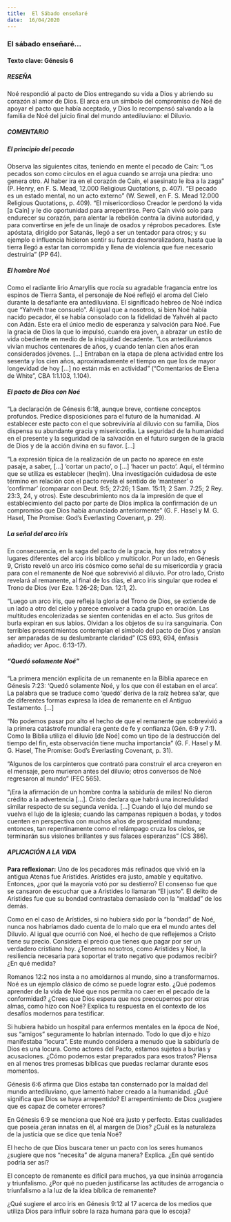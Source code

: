 ```yaml
---
title:  El Sábado enseñaré
date:  16/04/2020
---
```


### El sábado enseñaré...

#### Texto clave: Génesis 6

##### RESEÑA

Noé respondió al pacto de Dios entregando su vida a Dios y abriendo su corazón al amor de Dios. El arca era un símbolo del compromiso de Noé de apoyar el pacto que había aceptado, y Dios lo recompensó salvando a la familia de Noé del juicio final del mundo antediluviano: el Diluvio.

##### COMENTARIO

##### El principio del pecado

Observa las siguientes citas, teniendo en mente el pecado de Caín: “Los pecados son como círculos en el agua cuando se arroja una piedra: uno genera otro. Al haber ira en el corazón de Caín, el asesinato le iba a la zaga” (P. Henry, en F. S. Mead, 12.000 Religious Quotations, p. 407). “El pecado es un estado mental, no un acto externo” (W. Sewell, en F. S. Mead 12.000 Religious Quotations, p. 409). “El misericordioso Creador le perdonó la vida [a Caín] y le dio oportunidad para arrepentirse. Pero Caín vivió solo para endurecer su corazón, para alentar la rebelión contra la divina autoridad, y para convertirse en jefe de un linaje de osados y réprobos pecadores. Este apóstata, dirigido por Satanás, llegó a ser un tentador para otros; y su ejemplo e influencia hicieron sentir su fuerza desmoralizadora, hasta que la tierra llegó a estar tan corrompida y llena de violencia que fue necesario destruirla” (PP 64).

##### El hombre Noé

Como el radiante lirio Amaryllis que rocía su agradable fragancia entre los espinos de Tierra Santa, el personaje de Noé reflejó el aroma del Cielo durante la desafiante era antediluviana. El significado hebreo de Noé indica que “Yahvéh trae consuelo”. Al igual que a nosotros, si bien Noé había nacido pecador, él se había consolado con la fidelidad de Yahvéh al pacto con Adán. Este era el único medio de esperanza y salvación para Noé. Fue la gracia de Dios la que lo impulsó, cuando era joven, a abrazar un estilo de vida obediente en medio de la iniquidad decadente. “Los antediluvianos vivían muchos centenares de años, y cuando tenían cien años eran considerados jóvenes. [...] Entraban en la etapa de plena actividad entre los sesenta y los cien años, aproximadamente el tiempo en que los de mayor longevidad de hoy [...] no están más en actividad” (“Comentarios de Elena de White”, CBA 1:1.103, 1.104).

##### El pacto de Dios con Noé

“La declaración de Génesis 6:18, aunque breve, contiene conceptos profundos. Predice disposiciones para el futuro de la humanidad. Al establecer este pacto con el que sobreviviría al diluvio con su familia, Dios dispensa su abundante gracia y misericordia. La seguridad de la humanidad en el presente y la seguridad de la salvación en el futuro surgen de la gracia de Dios y de la acción divina en su favor. [...]

“La expresión típica de la realización de un pacto no aparece en este pasaje, a saber, [...] ‘cortar un pacto’, o [...] ‘hacer un pacto’. Aquí, el término que se utiliza es establecer (heqîm). Una investigación cuidadosa de este término en relación con el pacto revela el sentido de ‘mantener’ o ‘confirmar’ (comparar con Deut. 9:5; 27:26; 1 Sam. 15:11; 2 Sam. 7:25; 2 Rey. 23:3, 24, y otros). Este descubrimiento nos da la impresión de que el establecimiento del pacto por parte de Dios implica la confirmación de un compromiso que Dios había anunciado anteriormente” (G. F. Hasel y M. G. Hasel, The Promise: God’s Everlasting Covenant, p. 29).

##### La señal del arco iris

En consecuencia, en la saga del pacto de la gracia, hay dos retratos y lugares diferentes del arco iris bíblico y multicolor. Por un lado, en Génesis 9, Cristo reveló un arco iris cósmico como señal de su misericordia y gracia para con el remanente de Noé que sobrevivió al diluvio. Por otro lado, Cristo revelará al remanente, al final de los días, el arco iris singular que rodea el Trono de Dios (ver Eze. 1:26-28; Dan. 12:1, 2).

“Luego un arco iris, que refleja la gloria del Trono de Dios, se extiende de un lado a otro del cielo y parece envolver a cada grupo en oración. Las multitudes encolerizadas se sienten contenidas en el acto. Sus gritos de burla expiran en sus labios. Olvidan a los objetos de su ira sanguinaria. Con terribles presentimientos contemplan el símbolo del pacto de Dios y ansían ser amparadas de su deslumbrante claridad” (CS 693, 694, énfasis añadido; ver Apoc. 6:13-17).

##### “Quedó solamente Noé”

“La primera mención explícita de un remanente en la Biblia aparece en Génesis 7:23: ‘Quedó solamente Noé, y los que con él estaban en el arca’. La palabra que se traduce como ‘quedó’ deriva de la raíz hebrea sa’ar, que de diferentes formas expresa la idea de remanente en el Antiguo Testamento. [...]

“No podemos pasar por alto el hecho de que el remanente que sobrevivió a la primera catástrofe mundial era gente de fe y confianza (Gén. 6:9 y 7:1). Como la Biblia utiliza el diluvio [de Noé] como un tipo de la destrucción del tiempo del fin, esta observación tiene mucha importancia” (G. F. Hasel y M. G. Hasel, The Promise: God’s Everlasting Covenant, p. 31).

“Algunos de los carpinteros que contrató para construir el arca creyeron en el mensaje, pero murieron antes del diluvio; otros conversos de Noé regresaron al mundo” (FEC 565).

“¡Era la afirmación de un hombre contra la sabiduría de miles! No dieron crédito a la advertencia [...]. Cristo declara que habrá una incredulidad similar respecto de su segunda venida. [...] Cuando el lujo del mundo se vuelva el lujo de la iglesia; cuando las campanas repiquen a bodas, y todos cuenten en perspectiva con muchos años de prosperidad mundana; entonces, tan repentinamente como el relámpago cruza los cielos, se terminarán sus visiones brillantes y sus falaces esperanzas” (CS 386).

##### APLICACIÓN A LA VIDA

**Para reflexionar:**  Uno de los pecadores más refinados que vivió en la antigua Atenas fue Arístides. Arístides era justo, amable y equitativo. Entonces, ¿por qué la mayoría votó por su destierro? El consenso fue que se cansaron de escuchar que a Arístides lo llamaran “El justo”. El delito de Arístides fue que su bondad contrastaba demasiado con la “maldad” de los demás.

Como en el caso de Arístides, si no hubiera sido por la “bondad” de Noé, nunca nos habríamos dado cuenta de lo malo que era el mundo antes del Diluvio. Al igual que ocurrió con Noé, el hecho de que reflejemos a Cristo tiene su precio. Considera el precio que tienes que pagar por ser un verdadero cristiano hoy. ¿Tenemos nosotros, como Arístides y Noé, la resiliencia necesaria para soportar el trato negativo que podamos recibir? ¿En qué medida?

Romanos 12:2 nos insta a no amoldarnos al mundo, sino a transformarnos. Noé es un ejemplo clásico de cómo se puede lograr esto. ¿Qué podemos aprender de la vida de Noé que nos permita no caer en el pecado de la conformidad? ¿Crees que Dios espera que nos preocupemos por otras almas, como hizo con Noé? Explica tu respuesta en el contexto de los desafíos modernos para testificar.

Si hubiera habido un hospital para enfermos mentales en la época de Noé, sus “amigos” seguramente lo habrían internado. Todo lo que dijo e hizo manifestaba “locura”. Este mundo considera a menudo que la sabiduría de Dios es una locura. Como actores del Pacto, estamos sujetos a burlas y acusaciones. ¿Cómo podemos estar preparados para esos tratos? Piensa en al menos tres promesas bíblicas que puedas reclamar durante esos momentos.

Génesis 6:6 afirma que Dios estaba tan consternado por la maldad del mundo antediluviano, que lamentó haber creado a la humanidad. ¿Qué significa que Dios se haya arrepentido? El arrepentimiento de Dios ¿sugiere que es capaz de cometer errores?

En Génesis 6:9 se menciona que Noé era justo y perfecto. Estas cualidades que poseía ¿eran innatas en él, al margen de Dios? ¿Cuál es la naturaleza de la justicia que se dice que tenía Noé?

El hecho de que Dios buscara tener un pacto con los seres humanos ¿sugiere que nos “necesita” de alguna manera? Explica. ¿En qué sentido podría ser así?

El concepto de remanente es difícil para muchos, ya que insinúa arrogancia y triunfalismo. ¿Por qué no pueden justificarse las actitudes de arrogancia o triunfalismo a la luz de la idea bíblica de remanente?

¿Qué sugiere el arco iris en Génesis 9:12 al 17 acerca de los medios que utiliza Dios para influir sobre la raza humana para que lo escoja?